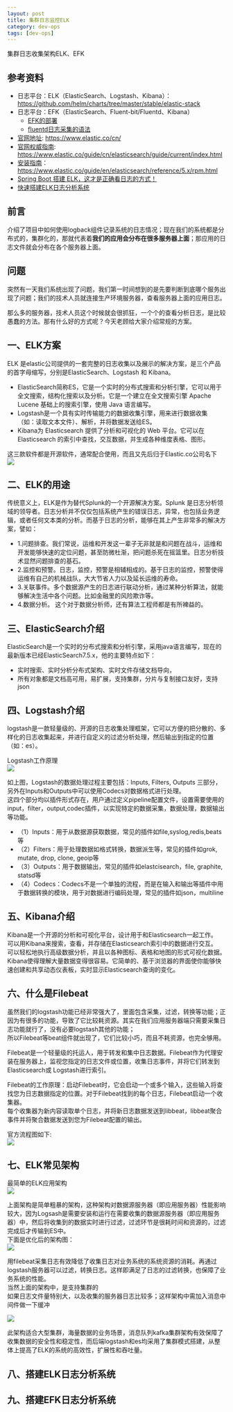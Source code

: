 ```yaml
---
layout: post
title: 集群日志监控ELK
category: dev-ops
tags: [dev-ops]
---
```


集群日志收集架构ELK、EFK

## 参考资料
- 日志平台：ELK（ElasticSearch、Logstash、Kibana）：https://github.com/helm/charts/tree/master/stable/elastic-stack
- 日志平台：EFK（ElasticSearch、Fluent-bit/Fluentd、Kibana）
    - [EFK的部署](https://blog.csdn.net/luanpeng825485697/article/details/83312662)
    - [fluentd日志采集的语法](https://blog.csdn.net/luanpeng825485697/article/details/83339985)
- [官网地址](https://www.elastic.co/cn/): https://www.elastic.co/cn/
- [官网权威指南](https://www.elastic.co/guide/cn/elasticsearch/guide/current/index.html): https://www.elastic.co/guide/cn/elasticsearch/guide/current/index.html
- [安装指南](https://www.elastic.co/guide/en/elasticsearch/reference/5.x/rpm.html)：https://www.elastic.co/guide/en/elasticsearch/reference/5.x/rpm.html
- [Spring Boot 搭建 ELK，这才是正确看日志的方式！](https://mp.weixin.qq.com/s/-iwrCumzeE_UWFypAJaXcw)
- [快速搭建ELK日志分析系统](https://www.cnblogs.com/yuhuLin/p/7018858.html)

## 前言
介绍了项目中如何使用logback组件记录系统的日志情况；现在我们的系统都是分布式的，集群化的，那就代表着**我们的应用会分布在很多服务器上面**；那应用的日志文件就会分布在各个服务器上面。

## 问题
突然有一天我们系统出现了问题，我们第一时间想到的是先要判断到底哪个服务出现了问题；我们的技术人员就连接生产环境服务器，查看服务器上面的应用日志。 

那么多的服务器，技术人员这个时候就会很抓狂，一个个的查看分析日志，是比较愚蠢的方法。那有什么好的方式呢？今天老顾给大家介绍常规的方案。   

## 一、ELK方案
ELK 是elastic公司提供的一套完整的日志收集以及展示的解决方案，是三个产品的首字母缩写，分别是ElasticSearch、Logstash 和 Kibana。  

- ElasticSearch简称ES，它是一个实时的分布式搜索和分析引擎，它可以用于全文搜索，结构化搜索以及分析。它是一个建立在全文搜索引擎 Apache Lucene 基础上的搜索引擎，使用 Java 语言编写。
- Logstash是一个具有实时传输能力的数据收集引擎，用来进行数据收集（如：读取文本文件）、解析，并将数据发送给ES。  
- Kibana为 Elasticsearch 提供了分析和可视化的 Web 平台。它可以在 Elasticsearch 的索引中查找，交互数据，并生成各种维度表格、图形。  

这三款软件都是开源软件，通常配合使用，而且又先后归于Elastic.co公司名下    
![](https://wdsheng0i.github.io/assets/images/2021/elk/elk.png)  

## 二、ELK的用途
传统意义上，ELK是作为替代Splunk的一个开源解决方案。Splunk 是日志分析领域的领导者。日志分析并不仅仅包括系统产生的错误日志，异常，也包括业务逻辑，或者任何文本类的分析。而基于日志的分析，能够在其上产生非常多的解决方案，譬如：    
- 1.问题排查。我们常说，运维和开发这一辈子无非就是和问题在战斗，运维和开发能够快速的定位问题，甚至防微杜渐，把问题杀死在摇篮里。日志分析技术显然问题排查的基石。
- 2.监控和预警。日志，监控，预警是相辅相成的。基于日志的监控，预警使得运维有自己的机械战队，大大节省人力以及延长运维的寿命。
- 3.关联事件。多个数据源产生的日志进行联动分析，通过某种分析算法，就能够解决生活中各个问题。比如金融里的风险欺诈等。
- 4.数据分析。 这个对于数据分析师，还有算法工程师都是有所裨益的。

## 三、ElasticSearch介绍
ElasticSearch是一个实时的分布式搜索和分析引擎，采用java语言编写，现在的最新版本已经ElasticSearch7.5.x，他的主要特点如下：    
- 实时搜索、实时分析分布式架构、实时文件存储文档导向，  
- 所有对象都是文档高可用，易扩展，支持集群，分片与复制接口友好，支持json  

## 四、Logstash介绍
logstash是一款轻量级的、开源的日志收集处理框架，它可以方便的把分散的、多样化的日志收集起来，并进行自定义的过滤分析处理，然后输出到指定的位置（如：es）。  

Logstash工作原理    
![](https://wdsheng0i.github.io/assets/images/2021/elk/elk1.png)  

如上图，Logstash的数据处理过程主要包括：Inputs, Filters, Outputs 三部分， 另外在Inputs和Outputs中可以使用Codecs对数据格式进行处理。  
这四个部分均以插件形式存在，用户通过定义pipeline配置文件，设置需要使用的input，filter，output,codec插件，以实现特定的数据采集，数据处理，数据输出等功能。    
- （1）Inputs：用于从数据源获取数据，常见的插件如file,syslog,redis,beats等
- （2）Filters：用于处理数据如格式转换，数据派生等，常见的插件如grok, mutate, drop, clone, geoip等
- （3）Outputs：用于数据输出，常见的插件如elastcisearch，file, graphite, statsd等
- （4）Codecs：Codecs不是一个单独的流程，而是在输入和输出等插件中用于数据转换的模块，用于对数据进行编码处理，常见的插件如json，multiline  

## 五、Kibana介绍
Kibana是一个开源的分析和可视化平台，设计用于和Elasticsearch一起工作。  
可以用Kibana来搜索，查看，并存储在Elasticsearch索引中的数据进行交互。  
可以轻松地执行高级数据分析，并且以各种图标、表格和地图的形式可视化数据。  
Kibana使得理解大量数据变得很容易。它简单的、基于浏览器的界面使你能够快速创建和共享动态仪表板，实时显示Elasticsearch查询的变化。  

## 六、什么是Filebeat
虽然我们的logstash功能已经非常强大了，里面包含采集，过滤，转换等功能；正因为有很多的功能，导致了它比较耗资源。其实在我们应用服务器端只需要采集日志功能就行了，没有必要logstash其他的功能；  
所以Filebeat等beat组件就出现了，它们比较小巧，而且不耗资源，也完全够用。    

Filebeat是一个轻量级的托运人，用于转发和集中日志数据。Filebeat作为代理安装在服务器上，监视您指定的日志文件或位置，收集日志事件，并将它们转发到Elasticsearch或 Logstash进行索引。  

Filebeat的工作原理：启动Filebeat时，它会启动一个或多个输入，这些输入将查找您为日志数据指定的位置。对于Filebeat找到的每个日志，Filebeat启动一个收集器。  
每个收集器为新内容读取单个日志，并将新日志数据发送到libbeat，libbeat聚合事件并将聚合数据发送到您为Filebeat配置的输出。    

官方流程图如下:    
![](https://wdsheng0i.github.io/assets/images/2021/elk/elk2.png)  

## 七、ELK常见架构
最简单的ELK应用架构  
![](https://wdsheng0i.github.io/assets/images/2021/elk/elk3.png)  

上面架构是简单粗暴的架构，这种架构对数据源服务器（即应用服务器）性能影响较大，因为Logsash是需要安装和运行在需要收集的数据源服务器（即应用服务器）中，然后将收集到的数据实时进行过滤，过滤环节是很耗时间和资源的，过滤完成后才传输到ES中。  
下面是优化后的架构图：    
![](https://wdsheng0i.github.io/assets/images/2021/elk/elk4.png)  

用filebeat采集日志有效降低了收集日志对业务系统的系统资源的消耗。再通过logstash服务器可以过滤，转换日志。这样即满足了日志的过滤转换，也保障了业务系统的性能。  
当然上面的架构中，是支持集群的    
如果日志文件量特别大，以及收集的服务器日志比较多；这样架构中需加入消息中间件做一下缓冲   

![](https://wdsheng0i.github.io/assets/images/2021/elk/elk5.png)   

此架构适合大型集群，海量数据的业务场景，消息队列kafka集群架构有效保障了收集数据的安全性和稳定性，而后端logstash和es均采用了集群模式搭建，从整体上提高了ELK的系统的高效性，扩展性和吞吐量。    

## 八、搭建ELK日志分析系统

## 九、搭建EFK日志分析系统